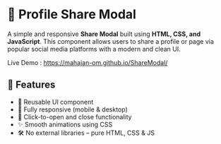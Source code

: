# 👤 Profile Share Modal

A simple and responsive **Share Modal** built using **HTML, CSS, and JavaScript**. This component allows users to share a profile or page via popular social media platforms with a modern and clean UI.

Live Demo : https://mahajan-om.github.io/ShareModal/

## 🚀 Features

- 🧩 Reusable UI component
- 📱 Fully responsive (mobile & desktop)
- 🎯 Click-to-open and close functionality
- ✨ Smooth animations using CSS
- 🛠️ No external libraries – pure HTML, CSS & JS

